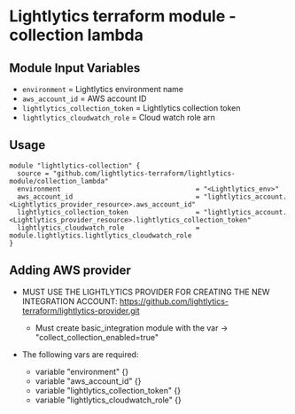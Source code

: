 Lightlytics terraform module - collection lambda
===========


Module Input Variables
----------------------

- `environment`                       = Lightlytics environment name
- `aws_account_id`                    = AWS account ID
- `lightlytics_collection_token`      = Lightlytics collection token
- `lightlytics_cloudwatch_role`       = Cloud watch role arn


Usage
-----

```hcl
module "lightlytics-collection" {
  source = "github.com/lightlytics-terraform/lightlytics-module/collection_lambda"
  environment                                  = "<Lightlytics_env>"
  aws_account_id                               = "lightlytics_account.<Lightlytics_provider_resource>.aws_account_id"
  lightlytics_collection_token                 = "lightlytics_account.<Lightlytics_provider_resource>.lightlytics_collection_token"
  lightlytics_cloudwatch_role                  = module.lightlytics.lightlytics_cloudwatch_role
}
```


Adding AWS provider
-----

- MUST USE THE LIGHTLYTICS PROVIDER FOR CREATING THE NEW INTEGRATION ACCOUNT:
  https://github.com/lightlytics-terraform/lightlytics-provider.git
  - Must create basic_integration module with the var -> "collect_collection_enabled=true"


- The following vars are required:
  - variable "environment" {}
  - variable "aws_account_id" {}
  - variable "lightlytics_collection_token" {}
  - variable "lightlytics_cloudwatch_role" {}
